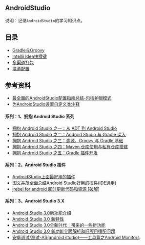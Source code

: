 ## AndroidStudio
说明：记录`AndroidStudio`的学习知识点。


## 目录
* [Gradle与Groovy](android/android_studio/gradle.md)
* [Intellij Idea快捷键](android/android_studio/shortcuts.md)
* [多渠道打包](android/android_studio/packchannel.md)
* [混淆配置](android/android_studio/proguard.md)


## 参考资料
- [最全面的AndroidStudio配置指南总结-包括护眼模式](http://blog.csdn.net/lsyz0021/article/details/51356292)
- [为AndroidStudio设置自定义类注释](https://www.jianshu.com/p/4c42f4152d84)


#### 系列：1、拥抱 Android Studio 系列
- [拥抱 Android Studio 之一：从 ADT 到 Android Studio](http://kvh.io/cn/embrace-android-studio-migration.html)
- [拥抱 Android Studio 之二：Android Studio 与 Gradle 深入](http://kvh.io/cn/embrace-android-studio-indepth.html)
- [拥抱 Android Studio 之三：溯源，Groovy 与 Gradle 基础](http://kvh.io/cn/embrace-android-studio-groovy-gradle.html)
- [拥抱 Android Studio 之四：Maven 仓库使用与私有仓库搭建](http://kvh.io/cn/embrace-android-studio-maven-deploy.html)
- [拥抱 Android Studio 之五：Gradle 插件开发](http://kvh.io/cn/embrace-android-studio-gradle-plugin.html)


#### 系列：2、Android Studio 插件
- [AndroidStudio上面最好用的插件](http://www.jianshu.com/p/d76b60a3883d)
- [图文并茂全面总结Android Studio好用的插件(IDE通用)](http://www.jianshu.com/p/269a48d7508d)
- [jrebel for android 即时更新代码和资源 [破解]](http://blog.csdn.net/qqduxingzhe/article/details/77510900)


#### 系列：3、Android Studio 3.X
- [Android Studio 3.0新功能介绍](https://www.ctolib.com/topics-126707.html)
- [Android Studio 3.0 新特性](https://www.cnblogs.com/xl-phoenix/p/7902624.html)
- [ Android Studio 3.0全新时代：带来的一些新功能](http://blog.csdn.net/guolipeng_network/article/details/74596265)
- [Android Studio 3.0 新功能全面解析和旧项目适配问题](http://www.jb51.net/article/127369.htm)
- [安卓调试/测试-AS(android studio)——工具篇之Android Monitors](http://m.blog.csdn.net/github_36217929/article/details/78234018)
